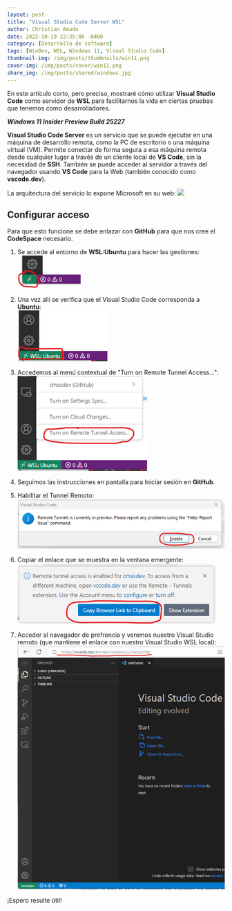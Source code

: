 ```yaml
---
layout: post
title: "Visual Studio Code Server WSL"
author: Christian Amado
date: 2022-10-19 22:35:00 -0400
category: [Desarrollo de software]
tags: [WinDev, WSL, Windows 11, Visual Studio Code]
thumbnail-img: /img/posts/thumbnails/win11.png
cover-img: /img/posts/cover/win11.png
share_img: /img/posts/shared/windows.jpg
---
```


En este artículo corto, pero preciso, mostraré cómo utilizar **Visual Studio Code** como servidor de **WSL** para facilitarnos la vida en ciertas pruebas que tenemos como desarrolladores.

***Windows 11 Insider Preview Build 25227***

<!--more-->

**Visual Studio Code Server** es un servicio que se puede ejecutar en una máquina de desarrollo remota, como la PC de escritorio o una máquina virtual (VM). Permite conectar de forma segura a esa máquina remota desde cualquier lugar a través de un cliente local de **VS Code**, sin la necesidad de **SSH**. También se puede acceder al servidor a través del navegador usando **VS Code** para la Web (también conocido como **vscode.dev**).

La arquitectura del servicio lo expone Microsoft en su web:
![](https://code.visualstudio.com/assets/docs/remote/vscode-server/server-arch-latest.png)

## Configurar acceso
Para que esto funcione se debe enlazar con **GitHub** para que nos cree el **CodeSpace** necesario. 

1. Se accede al entorno de **WSL:Ubuntu** para hacer las gestiones:
![](/img/posts/2022/10/19/1.png)

2. Una vez allí se verifica que el Visual Studio Code corresponda a **Ubuntu**:  
![](/img/posts/2022/10/19/2.png)

3. Accedemos al menú contextual de "Turn on Remote Tunnel Access...":
![](/img/posts/2022/10/19/3.png)

4. Seguimos las instrucciones en pantalla para Iniciar sesión en **GitHub**.

5. Habilitar el Tunnel Remoto:
![](/img/posts/2022/10/19/4.png)

6. Copiar el enlace que se muestra en la ventana emergente:
![](/img/posts/2022/10/19/5.png)

7. Acceder al navegador de prefrencia y veremos nuestro Visual Studio remoto (que mantiene el enlace con nuestro Visual Studio WSL local):
![](/img/posts/2022/10/19/6.png)

¡Espero resulte útil!
